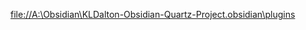 [file://A:\Obsidian\KLDalton-Obsidian-Quartz-Project\.obsidian\plugins](file://A:\Obsidian\KLDalton-Obsidian-Quartz-Project\.obsidian\plugins)

